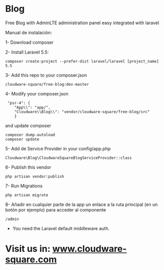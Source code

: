 # Blog
Free Blog with AdminLTE administration panel easy integrated with laravel

Manual de instalación:

1- Download composer


2- Install Laravel 5.5:

	composer create-project --prefer-dist laravel/laravel [project_name] 5.5

3- Add this repo to your composer.json

    cloudware-square/free-blog:dev-master

4- Modify your composer.json

	 "psr-4": {
		"App\\": "app/",
        "Cloudware\\Blog\\": "vendor/cloudware-square/free-blog/src"
		}

and update composer

	composer dump-autoload
	composer update

5- Add de Service Provider in your config/app.php

    Cloudware\Blog\CloudwareSquareBlogServiceProvider::class

6- Publish this vendor

	php artisan vendor:publish

7- Run Migrations

	php artisan migrate

8- Añadir en cualquier parte de la app un enlace a la ruta principal (en un botón por ejemplo) para acceder al componente

	/admin

* You need the Laravel default middleware auth.

# Visit us in: www.cloudware-square.com
